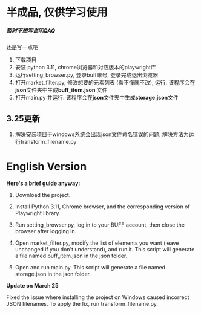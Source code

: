 # 半成品, 仅供学习使用 

##### 暂时不想写说明QAQ

还是写一点吧 

1. 下载项目
2. 安装 python 3.11, chrome浏览器和对应版本的playwright库
3. 运行setting_browser.py, 登录buff账号, 登录完成退出浏览器
4. 打开market_filter.py, 修改想要的元素列表 (看不懂就不改), 运行. 该程序会在**json**文件夹中生成**buff_item.json** 文件
5. 打开main.py 并运行. 该程序会在**json**文件夹中生成**storage.json**文件

## 3.25更新

1. 解决安装项目于windows系统会出现json文件命名错误的问题, 解决方法为运行transform_filename.py


# English Version

**Here's a brief guide anyway:**

1. Download the project.

2. Install Python 3.11, Chrome browser, and the corresponding version of Playwright library.

3. Run setting_browser.py, log in to your BUFF account, then close the browser after logging in.

4. Open market_filter.py, modify the list of elements you want (leave unchanged if you don't understand), and run it. This script will generate a file named buff_item.json in the json folder.

5. Open and run main.py. This script will generate a file named storage.json in the json folder.

**Update on March 25**

Fixed the issue where installing the project on Windows caused incorrect JSON filenames. To apply the fix, run transform_filename.py.
